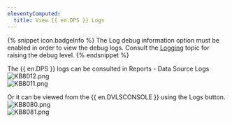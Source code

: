 ```yaml
---
eleventyComputed:
  title: View {{ en.DPS }} Logs
---
```

{% snippet icon.badgeInfo %}
The Log debug information option must be enabled in order to view the debug logs. Consult the [Logging](/server/web-interface/administration/configuration/server-settings/general/logging/) topic for raising the debug level.
{% endsnippet %}

The {{ en.DPS }} logs can be consulted in Reports - Data Source Logs  
![KB8012.png](/img/en/kb/KB8012.png)  
![KB8011.png](/img/en/kb/KB8011.png)

Or it can be viewed from the {{ en.DVLSCONSOLE }} using the Logs button.  
![KB8080.png](/img/en/kb/KB8080.png)  
![KB8081.png](/img/en/kb/KB8081.png)
